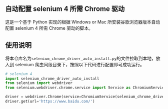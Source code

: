 ## 自动配置 selenium 4 所需 Chrome 驱动
这是一个基于 Python 实现的根据 Windows or Mac 所安装谷歌浏览器版本自动配置 selenium 4 所需 Chrome 驱动的脚本。

## 使用说明
将本仓库名为`selenium_chrome_driver_auto_install.py`的文件拉取到本地，放入到 selenium 爬虫同级目录下，按照以下代码进行配置即可成功运行。
```python
# selenium 4
import selenium_chrome_driver_auto_install
from selenium import webdriver
from selenium.webdriver.chrome.service import Service as ChromiumService

driver = webdriver.Chrome(service=ChromiumService(selenium_chrome_driver_auto_install.install()))
driver.get(url='https://www.baidu.com/')
```
